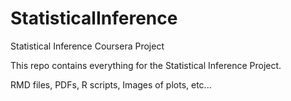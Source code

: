 StatisticalInference
====================

Statistical Inference Coursera Project 

This repo contains everything for the Statistical Inference Project. 

RMD files, PDFs, R scripts, Images of plots, etc...
